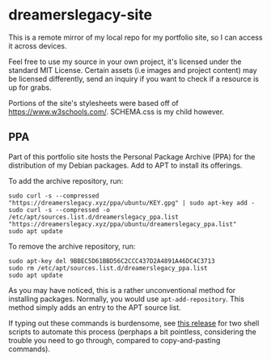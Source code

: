 # dreamerslegacy-site
This is a remote mirror of my local repo for my portfolio site, so I can access it across devices.  

Feel free to use my source in your own project, it's licensed under the standard MIT License. Certain assets (i.e images and project content) may be licensed differently, send an inquiry if you want to check if a resource is up for grabs.

Portions of the site's stylesheets were based off of https://www.w3schools.com/. SCHEMA.css is my child however.

## PPA
Part of this portfolio site hosts the Personal Package Archive (PPA) for the distribution of my Debian packages. Add to APT to install its offerings.

To add the archive repository, run:
```commandline
sudo curl -s --compressed "https://dreamerslegacy.xyz/ppa/ubuntu/KEY.gpg" | sudo apt-key add -
sudo curl -s --compressed -o /etc/apt/sources.list.d/dreamerslegacy_ppa.list "https://dreamerslegacy.xyz/ppa/ubuntu/dreamerslegacy_ppa.list"
sudo apt update
```
To remove the archive repository, run:
```commandline
sudo apt-key del 9BBEC5D61BBD56C2CCC437D2A4891A46DC4C3713
sudo rm /etc/apt/sources.list.d/dreamerslegacy_ppa.list
sudo apt update
```

As you may have noticed, this is a rather unconventional method for installing packages. Normally, you would use `apt-add-repository`. This method simply adds an entry to the APT source list.

If typing out these commands is burdensome, see [this release](https://github.com/perpetualCreations/ppa/releases/tag/s1.0) for two shell scripts to automate this process (perphaps a bit pointless, considering the trouble you need to go through, compared to copy-and-pasting commands).
